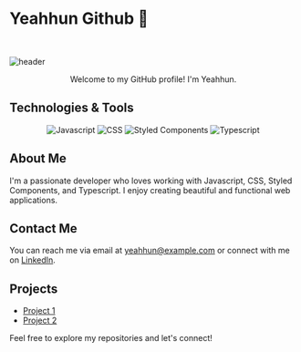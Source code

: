 # Yeahhun Github 👋

​


![header](https://capsule-render.vercel.app/api?type=waving&color=auto&height=300&section=header&text=Yeahhun%20Github&fontSize=90&animation=fadeIn&fontAlignY=38&desc=Welcome%20to%20my%20GitHub%20profile!&descAlignY=51&descAlign=62)


<p align='center'> Welcome to my GitHub profile! I'm Yeahhun. </p>

## Technologies & Tools

<p align='center'>
  <img src="https://img.shields.io/badge/Javascript-%23F7DF1E.svg?&style=for-the-badge&logo=javascript&logoColor=white" alt="Javascript"/>
  <img src="https://img.shields.io/badge/CSS-%231572B6.svg?&style=for-the-badge&logo=css3&logoColor=white" alt="CSS"/>
  <img src="https://img.shields.io/badge/Styled%20Components-%23DB7093.svg?&style=for-the-badge&logo=styled-components&logoColor=white" alt="Styled Components"/>
  <img src="https://img.shields.io/badge/Typescript-%23007ACC.svg?&style=for-the-badge&logo=typescript&logoColor=white" alt="Typescript"/>
</p>

## About Me

I'm a passionate developer who loves working with Javascript, CSS, Styled Components, and Typescript. I enjoy creating beautiful and functional web applications.

## Contact Me

You can reach me via email at yeahhun@example.com or connect with me on [LinkedIn](https://www.linkedin.com/in/yeahhun).

## Projects

- [Project 1](https://github.com/yeahhun/project1)
- [Project 2](https://github.com/yeahhun/project2)

Feel free to explore my repositories and let's connect!
